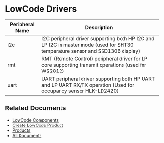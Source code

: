 # LowCode Drivers

| Peripheral Name         | Description                                                                                                  |
|-------------------------|--------------------------------------------------------------------------------------------------------------|
| i2c                     | I2C peripheral driver supporting both HP I2C and LP I2C in master mode (used for SHT30 temperature sensor and SSD1306 display) |
| rmt                     | RMT (Remote Control) peripheral driver for LP core supporting transmit operations (used for WS2812)          |
| uart                    | UART peripheral driver supporting both HP UART and LP UART RX/TX operation (Used for occupancy sensor HLK-LD2420) |

## Related Documents

* [LowCode Components](../components/README.md)
* [Create LowCode Product](../docs/create_product.md)
* [Products](../products/README.md)
* [All Documents](../docs/all_documents.md)
